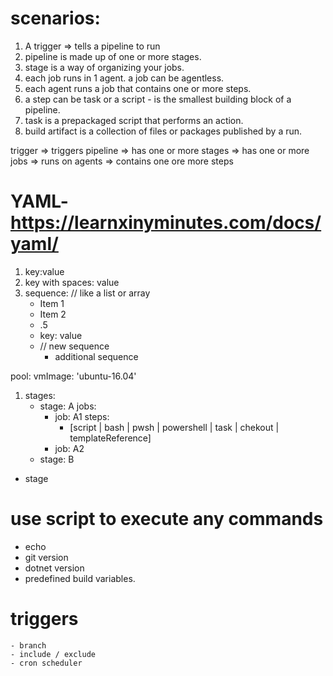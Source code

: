 # scenarios:

1. A trigger => tells a pipeline to run
2. pipeline is made up of one or more stages.
3. stage is a way of organizing your jobs.
4. each job runs in 1 agent. a job can be agentless.
5. each agent runs a job that contains one or more steps.
6. a step can be task or a script - is the smallest building block of a pipeline.
7. task is a prepackaged script that performs an action.
8. build artifact is a collection of files or packages published by a run.

trigger => triggers pipeline => has one or more stages => has one or more jobs => runs on agents => contains one ore more steps

# YAML- https://learnxinyminutes.com/docs/yaml/

1.  key:value
2.  key with spaces: value
3.  sequence: // like a list or array
    - Item 1
    - Item 2
    - .5
    - key: value
    - // new sequence
      - additional sequence

pool:
vmImage: 'ubuntu-16.04'

1. stages:
   - stage: A
     jobs:
     - job: A1
       steps:
       - [script | bash | pwsh | powershell | task | chekout | templateReference]
     - job: A2
   - stage: B

- stage

# use script to execute any commands

- echo
- git version
- dotnet version
- predefined build variables.

# triggers

    - branch
    - include / exclude
    - cron scheduler

